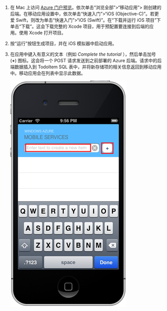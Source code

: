 1. 在 Mac 上访问 [Azure 门户预览]。依次单击“浏览全部”>“移动应用”> 刚创建的后端。在移动应用设置中，依次单击“快速入门”>“iOS (Objective-C)”。若更爱 Swift，则改为单击“快速入门”>“iOS (Swift)”。在“下载并运行 iOS 项目”下单击“下载”。这会下载完整的 Xcode 项目，用于预配置要连接到后端的应用。使用 Xcode 打开项目。

2. 按“运行”按钮生成项目，并在 iOS 模拟器中启动应用。
3. 在应用中键入有意义的文本（例如 *Complete the tutorial* ），然后单击加号 (**+**) 图标。这会将一个 POST 请求发送到之前部署的 Azure 后端。请求中的后端数据插入到 TodoItem SQL 表中，并将新存储项的相关信息返回到移动应用中。移动应用会在列表中显示此数据。

   ![在 iOS 上运行的快速启动应用](./media/app-service-mobile-ios-quickstart/mobile-quickstart-startup-ios.png)  

[Azure 门户预览]: https://portal.azure.cn/

<!---HONumber=Mooncake_1219_2016-->